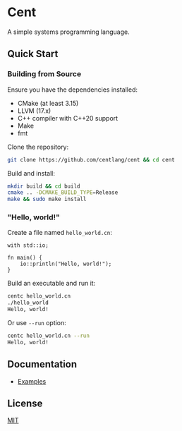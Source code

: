 # Cent

A simple systems programming language.

## Quick Start

### Building from Source

Ensure you have the dependencies installed:

* CMake (at least 3.15)
* LLVM (17.x)
* C++ compiler with C++20 support
* Make
* fmt

Clone the repository:

```sh
git clone https://github.com/centlang/cent && cd cent
```

Build and install:

```sh
mkdir build && cd build
cmake .. -DCMAKE_BUILD_TYPE=Release
make && sudo make install
```

### "Hello, world!"

Create a file named `hello_world.cn`:

```
with std::io;

fn main() {
    io::println("Hello, world!");
}
```

Build an executable and run it:

```sh
centc hello_world.cn
./hello_world
Hello, world!
```

Or use `--run` option:

```sh
centc hello_world.cn --run
Hello, world!
```

## Documentation

* [Examples](examples)

## License

[MIT](license)
